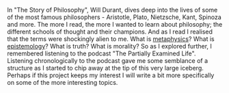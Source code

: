 In "The Story of Philosophy", Will Durant, dives deep into the lives of some of the most famous philosophers - Aristotle, Plato, Nietzsche, Kant, Spinoza and more. The more I read, the more I wanted to learn about philosophy; the different schools of thought and their champions. And as I read I realised that the terms were shockingly alien to me. What is [metaphysics](/metaphysics)? What is [epistemology](/epistemology)? What is truth? What is morality? So as I explored further, I remembered listening to the podcast "The Partially Examined Life". Listening chronologically to the podcast gave me some semblance of a structure as I started to chip away at the tip of this very large iceberg. Perhaps if this project keeps my interest I will write a bit more specifically on some of the more interesting topics. 